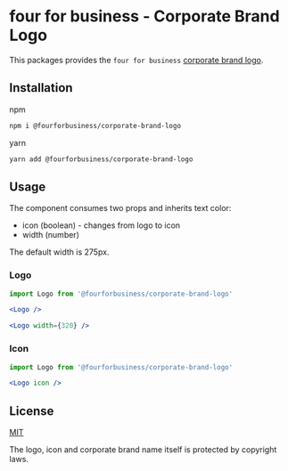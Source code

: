 # four for business - Corporate Brand Logo

This packages provides the `four for business` [corporate brand logo][].

[corporate brand logo]: https://github.com/fourforbusiness/corporate-brand-logo

## Installation

npm

```bash
npm i @fourforbusiness/corporate-brand-logo
```

yarn

```bash
yarn add @fourforbusiness/corporate-brand-logo
```

## Usage

The component consumes two props and inherits text color:
- icon (boolean) - changes from logo to icon
- width (number)

The default width is 275px.

### Logo 
<!-- prettier-ignore -->
```jsx
import Logo from '@fourforbusiness/corporate-brand-logo'

<Logo />

<Logo width={320} />
```
### Icon 
<!-- prettier-ignore -->
```jsx
import Logo from '@fourforbusiness/corporate-brand-logo'

<Logo icon />
```

## License

[MIT][]

[mit]: ./LICENSE.md

The logo, icon and corporate brand name itself is protected by copyright laws.

